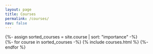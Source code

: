 ```yaml
---
layout: page
title: Courses
permalink: /courses/
nav: false
---
```


<!-- pages/courses.md -->
<div class="projects">
<!-- Display courses without categories -->
  {%- assign sorted_courses = site.course | sort: "importance" -%}
  <!-- Generate cards for each project -->
  <!-- {% if page.horizontal -%} -->
  <div class="container">
    <div class="row row-cols-2">
    {%- for course in sorted_courses -%}
      {% include courses.html %}
    {%- endfor %}
    </div>
  </div>
  <!-- {%- else -%}
  <div class="grid">
    {%- for project in sorted_projects -%}
      {% include projects.html %}
    {%- endfor %}
  </div>
  {%- endif -%} -->
<!-- {%- endif -%} -->
</div>